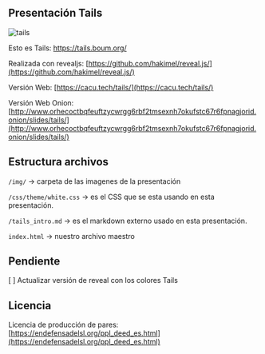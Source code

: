 ## Presentación Tails

![tails](https://cacu.tech/img/tailspresentacion.png)

Esto es Tails: https://tails.boum.org/

Realizada con revealjs: [https://github.com/hakimel/reveal.js/](https://github.com/hakimel/reveal.js/)

Versión Web: [https://cacu.tech/tails/](https://cacu.tech/tails/)

Versión Web Onion: [http://www.orhecoctbqfeuftzycwrgg6rbf2tmsexnh7okufstc67r6fpnagjorid.onion/slides/tails/](http://www.orhecoctbqfeuftzycwrgg6rbf2tmsexnh7okufstc67r6fpnagjorid.onion/slides/tails/)


## Estructura archivos

`/img/` -> carpeta de las imagenes de la presentación

`/css/theme/white.css` -> es el CSS que se esta usando en esta presentación.

`/tails_intro.md` -> es el markdown externo usado en esta presentación.

`index.html` -> nuestro archivo maestro

## Pendiente

[ ] Actualizar versión de reveal con los colores Tails

## Licencia 

Licencia de producción de pares: [https://endefensadelsl.org/ppl_deed_es.html](https://endefensadelsl.org/ppl_deed_es.html)
